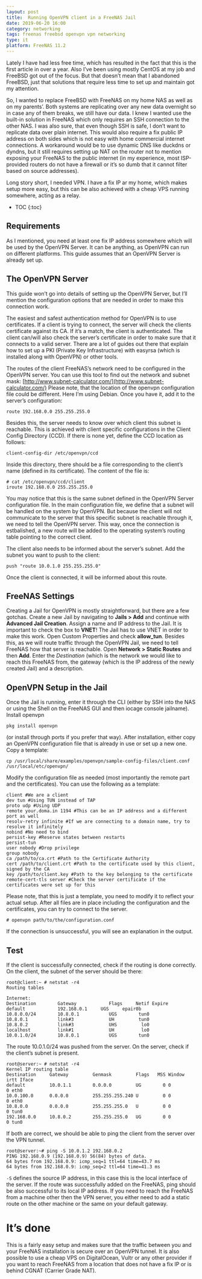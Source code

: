 ```yaml
---
layout:	post
title:	Running OpenVPN client in a FreeNAS Jail
date: 2019-06-20 16:00
category: networking
tags: freenas freebsd openvpn vpn networking
type: it
platform: FreeNAS 11.2
---
```


Lately I have had less free time, which has resulted in the fact that this is the first article in over a year. Also I’ve been using mostly CentOS at my job and FreeBSD got out of the focus. But that doesn’t mean that I abandoned FreeBSD, just that solutions that require less time to set up and maintain got my attention.

So, I wanted to replace FreeBSD with FreeNAS on my home NAS as well as on my parents’. Both systems are replicating over any new data overnight so in case any of them breaks, we still have our data. I knew I wanted use the built-in solution in FreeNAS which only requires an SSH connection to the other NAS. I was also sure, that even though SSH is safe, I don’t want to replicate data over plain internet. This would also require a fix public IP address on both sides which is not easy with home commercial internet connections. A workaround would be to use dynamic DNS like duckdns or dyndns, but it still requires setting up NAT on the router not to mention exposing your FreeNAS to the public internet (in my experience, most ISP-provided routers do not have a firewall or it’s so dumb that it cannot filter based on source addresses).

Long story short, I needed VPN. I have a fix IP ar my home, which makes setup more easy, but this can be also achieved with a cheap VPS running somewhere, acting as a relay.

* TOC
{:toc}

## Requirements
As I mentioned, you need at least one fix IP address somewhere which will be used by the OpenVPN Server. It can be anything, as OpenVPN can run on different platforms. This guide assumes that an OpenVPN Server is already set up.

## The OpenVPN Server
This guide won’t go into details of setting up the OpenVPN Server, but I’ll mention the configuration options that are needed in order to make this connection work.

The easiest and safest authentication method for OpenVPN is to use certificates. If a client is trying to connect, the server will check the clients certificate against its CA. If it’s a match, the client is authenticated. The client can/will also check the server’s certificate in order to make sure that it connects to a valid server. There are a lot of guides out there that explain how to set up a PKI (Private Key Infrastructure) with easyrsa (which is installed along with OpenVPN) or other tools.

The routes of the client FreeNAS’s network need to be configured in the OpenVPN server. You can use this tool to find out the network and subnet mask: [http://www.subnet-calculator.com/](http://www.subnet-calculator.com/)
Please note, that the location of the openvpn configuration file could be different.  Here I’m using Debian.
Once you have it, add it to the server’s configuration:

```console
route 192.168.0.0 255.255.255.0
```

Besides this, the server needs to know over which client this subnet is reachable. This is achieved with client specific configurations in the Client Config Directory (CCD). If there is none yet, define the CCD location as follows:

```console
client-config-dir /etc/openvpn/ccd
```

Inside this directory, there should be a file corresponding to the client’s name (defined in its certificate). The content of the file is:

```console
# cat /etc/openvpn/ccd/client
iroute 192.168.0.0 255.255.255.0
```

You may notice that this is the same subnet defined in the OpenVPN Server configuration file. In the main configuration file, we define that a subnet will be handled on the system by OpenVPN. But because the client will not communicate to the server that this specific subnet is reachable through it, we need to tell the OpenVPN server. This way, once the connection is estbalished, a new route will be added to the operating system’s routing table pointing to the correct client.

The client also needs to be informed about the server’s subnet. Add the subnet you want to push to the client:

```console
push "route 10.0.1.0 255.255.255.0"
```

Once the client is connected, it will be informed about this route.

## FreeNAS Settings
Creating a Jail for OpenVPN is mostly straightforward, but there are a few gotchas.
Create a new Jail by navigating to **Jails > Add** and continue with **Advanced Jail Creation**. Assign a name and IP address to the Jail.
It is important to check the box to **VNET**! The Jail has to use VNET in order to make this work.
Open Custom Properties and check **allow_tun**.
Besides this, as we will route traffic through the OpenVPN Jail, we need to tell FreeNAS how that server is reachable. Open **Network > Static Routes** and then **Add**. Enter the *Destination* (which is the network we would like to reach this FreeNAS from, the gateway (which is the IP address of the newly created Jail) and a description.

## OpenVPN Setup in the Jail
Once the Jail is running, enter it through the CLI (either by SSH into the NAS or using the Shell on the FreeNAS GUI and then iocage console jailname).
Install openvpn

```console
pkg install openvpn
```

(or install through ports if you prefer that way). After installation, either copy an OpenVPN configuration file that is already in use or set up a new one. Copy a template:

```console
cp /usr/local/share/examples/openvpn/sample-config-files/client.conf /usr/local/etc/openvpn/
```

Modify the configuration file as needed (most importantly the remote part and the certificates). You can use the following as a template:

```console
client #We are a client
dev tun #Using TUN instead of TAP
proto udp #Using UDP
remote your.doma.in 1194 #This can be an IP address and a different port as well
resolv-retry infinite #If we are connecting to a domain name, try to resolve it infinitely
nobind #No need to bind
persist-key #Reserve states between restarts
persist-tun
user nobody #Drop privilege
group nobody
ca /path/to/ca.crt #Path to the Certificate Authority
cert /path/to/client.crt #Path to the certificate used by this client, signed by the CA
key /path/to/client.key #Path to the key belonging to the certificate
remote-cert-tls server #Check the server certificate if the certificates were set up for this
```

Please note, that this is just a template, you need to modify it to reflect your actual setup.
After all files are in place including the configuration and the certificates, you can try to connect to the server.

```console
# openvpn path/to/the/configuration.conf
```

If the connection is unsuccessful, you will see an explanation in the output.

## Test
If the client is successfully connected, check if the routing is done correctly.
On the client, the subnet of the server should be there:

```console
root@client:~ # netstat -r4
Routing tables

Internet:
Destination        Gateway            Flags     Netif Expire
default            192.168.0.1	   UGS     epair0b
10.8.0.0/24        10.8.0.1           UGS        tun0
10.8.0.1           link#3             UH         tun0
10.8.0.2           link#3             UHS         lo0
localhost          link#1             UH          lo0
10.0.1.0/24	       10.8.0.1           UGS        tun0
```

The route 10.0.1.0/24 was pushed from the server. On the server, check if the client’s subnet is present.

```console
root@server:~ # netstat -r4
Kernel IP routing table
Destination     Gateway         Genmask         Flags   MSS Window  irtt Iface
default         10.0.1.1        0.0.0.0         UG        0 0          0 eth0
10.0.100.0      0.0.0.0         255.255.255.240 U         0 0          0 eth0
10.8.0.0        0.0.0.0         255.255.255.0   U         0 0          0 tun0
192.168.0.0     10.8.0.2        255.255.255.0   UG        0 0          0 tun0
```

If both are correct, we should be able to ping the client from the server over the VPN tunnel.

```console
root@server:~# ping -S 10.0.1.2 192.168.0.2
PING 192.168.0.9 (192.168.0.9) 56(84) bytes of data.
64 bytes from 192.168.0.9: icmp_seq=1 ttl=64 time=43.7 ms
64 bytes from 192.168.0.9: icmp_seq=2 ttl=64 time=41.3 ms
```

```-S``` defines the source IP address, in this case this is the local interface of the server.
If the route was successfully added on the FreeNAS, ping should be also successful to its local IP address.
If you need to reach the FreeNAS from a machine other then the VPN server, you either need to add a static route on the other machine or the same on your default gateway.

# It’s done
This is a fairly easy setup and makes sure that the traffic between you and your FreeNAS installation is secure over an OpenVPN tunnel. It is also possible to use a cheap VPS on DigitalOcean, Vultr or any other provider if you want to reach FreeNAS from a location that does not have a fix IP or is behind CGNAT (Carrier Grade NAT).
